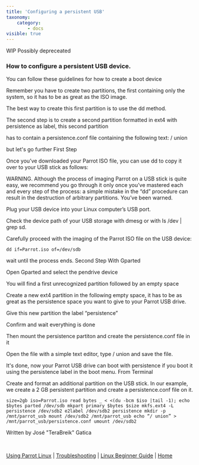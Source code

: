 ```yaml
---
title: 'Configuring a persistent USB'
taxonomy:
    category:
        - docs
visible: true
---
```


WIP Possibly depreceated

### How to configure a persistent USB device.


You can follow these guidelines for how to create a boot device

Remember you have to create two partitions, the first containing only the system, so it has to be as great as the ISO image.

The best way to create this first partition is to use the dd method.

The second step is to create a second partition formatted in ext4 with persistence as label, this second partition

has to contain a persistence.conf file containing the following text: / union

but let's go further
First Step

Once you’ve downloaded your Parrot ISO file, you can use dd to copy it over to your USB stick as follows:

WARNING. Although the process of imaging Parrot on a USB stick is quite easy, we recommend you go through it only once you’ve mastered each and every step of the process: a simple mistake in the “dd” procedure can result in the destruction of arbitrary partitions. You’ve been warned.

Plug your USB device into your Linux computer’s USB port.

Check the device path of your USB storage with dmesg or with ls /dev | grep sd.

Carefully proceed with the imaging of the Parrot ISO file on the USB device:

```text
dd if=Parrot.iso of=/dev/sdb
```

wait until the process ends.
Second Step
With Gparted

Open Gparted and select the pendrive device

You will find a first unrecognized partition followed by an empty space

Create a new ext4 partition in the following empty space, it has to be as great as the persistence space you want to give to your Parrot USB drive.

Give this new partition the label “persistence”

Confirm and wait everything is done

Then mount the persistence partiton and create the persistence.conf file in it

Open the file with a simple text editor, type / union and save the file.

It's done, now your Parrot USB drive can boot with persistence if you boot it using the persistence label in the boot menu.
From Terminal

Create and format an additional partition on the USB stick. In our example, we create a 2 GB persistent partition and create a persistence.conf file on it.

```text
size=2gb iso=Parrot.iso read bytes _ < <(du -bcm $iso |tail -1); echo $bytes parted /dev/sdb mkpart primary $bytes $size mkfs.ext4 -L persistence /dev/sdb2 e2label /dev/sdb2 persistence mkdir -p /mnt/parrot_usb mount /dev/sdb2 /mnt/parrot_usb echo “/ union” > /mnt/parrot_usb/persistence.conf umount /dev/sdb2
```

Written by  José "TeraBreik" Gatica

&nbsp;

[Using Parrot Linux](https://www.parrotsec.org/docs/info/start/) | [Troubleshooting](https://www.parrotsec.org/docs/trbl/start/) | [Linux Beginner Guide](https://www.parrotsec.org/docs/library/lbg-basics/) | [Home](https://www.parrotsec.org/docs/)